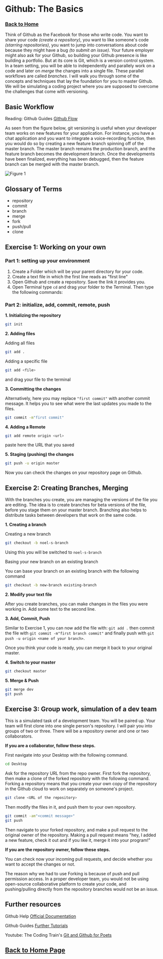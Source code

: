 # Github: The Basics

### **[Back to Home](https://noelkonagai.github.io/Workshops/)**

Think of Github as the Facebook for those who write code. You want to share your code _(create a repository)_, you want to like someone's code _(starring repositories)_, you want to jump into conversations about code because they might have a bug _(to submit an issue)_. Your future employer might also ask for your Github, so building your Github presence is like building a portfolio. But at its core is Git, which is a version control system. In a team setting, you will be able to independently and parallely work on a code and later on _merge_ the changes into a single file. These parallel workflows are called _branches_. I will walk you through some of the concepts and techniques that lay the foundation for you to master Github. We will be simulating a coding project where you are supposed to overcome the challenges that come with versioning.

## Basic Workflow

Reading: Github Guides [Github Flow](https://guides.github.com/introduction/flow/)

As seen from the figure below, git versioning is useful when your developer team works on new features for your application. For instance, you have a chat application and you want to integrate a voice-recording function, then you would do so by creating a new feature branch spinning off of the master branch. The master branch remains the production branch, and the feature branch becomes the development branch. Once the developments have been finalized, everything has been debugged, then the feature branch can be merged with the master branch.

![Figure 1](/figures/figure_1.png)


## Glossary of Terms
- repository
- commit
- branch
- merge
- fork
- push/pull
- clone

## Exercise 1: Working on your own

### Part 1: setting up your environment
1. Create a Folder which will be your parent directory for your code.
2. Create a text file in which the first line reads as "first line"
3. Open Github and create a repository. Save the link it provides you.
4. Open Terminal type ```cd``` and drag your folder to the Terminal. Then type the following commands:

### Part 2: initialize, add, commit, remote, push
**1. Initializing the repository**

```bash
git init
```

**2. Adding files**

Adding all files
```bash
git add .
```

Adding a specific file
```bash
git add <file>
```
and drag your file to the terminal

**3. Committing the changes**

Alternatively, here you may replace ```"first commit"``` with another commit message. It helps you to see what were the last updates you made to the files.

```bash
git commit -m"first commit"
```

**4. Adding a Remote**

```bash
git add remote origin <url>
``` 

paste here the URL that you saved

**5. Staging (pushing) the changes**

```bash
git push -u origin master
```

Now you can check the changes on your repository page on Github.

## Exercise 2: Creating Branches, Merging

With the branches you create, you are managing the versions of the file you are editing. The idea is to create branches for beta versions of the file, before you stage them on your master branch. Branching also helps to distribute tasks between developers that work on the same code.

**1. Creating a branch**

Creating a new branch
```bash
git checkout -b noel-s-branch
```
Using this you will be switched to ```noel-s-branch```

Basing your new branch on an existing branch

You can base your branch on an existing branch with the following command

```bash
git checkout -b new-branch existing-branch
```

**2. Modify your text file**

After you create branches, you can make changes in the files you were working in. Add some text to the second line.

**3. Add, Commit, Push**

Similar to Exercise 1, you can now add the file with: ```git add .``` then commit the file with ```git commit -m"first branch commit"``` and finally push with ```git push -u origin <name of your branch>```.

Once you think your code is ready, you can merge it back to your original master.

**4. Switch to your master**

```bash
git checkout master
```

**5. Merge & Push**

```bash
git merge dev
git push
```

## Exercise 3: Group work, simulation of a dev team

This is a simulated task of a development team. You will be paired up. Your team will first clone into one single person's repository. I will pair you into groups of two or three. There will be a repository owner and one or two collaborators.

**If you are a collaborator, follow these steps.**

First navigate into your Desktop with the following command.

```bash
cd Desktop
```

Ask for the repository URL from the repo owner. First fork the repository, then make a clone of the forked repository with the following command. Forking a repository means that you create your own copy of the repository in the Github cloud to work on separately on someone's project.

```bash
git clone <URL of the repository>
```

Then modify the files in it, and push them to your own repository.

```bash
git commit -am"<commit message>"
git push
```

Then navigate to your forked repository, and make a pull request to the original owner of the repository. Making a pull request means "hey, I added a new feature, check it out and if you like it, merge it into your program!"

**If you are the repository owner, follow these steps.**

You can check now your incoming pull requests, and decide whether you want to accept the changes or not.

The reason why we had to use Forking is because of push and pull permission access. In a proper developer team, you would not be using open-source collaborative platform to create your code, and pushing/pulling directly from the repository branches would not be an issue. 


## Further resources

Github Help [Official Documentation](https://help.github.com/)

Github Guides [Further Tutorials](https://guides.github.com/)

Youtube: The Coding Train's [Git and Github for Poets](https://www.youtube.com/watch?v=BCQHnlnPusY&list=PLRqwX-V7Uu6ZF9C0YMKuns9sLDzK6zoiV)

## **[Back to Home Page](https://noelkonagai.github.io/Workshops/)**

